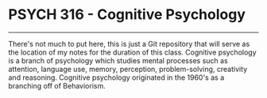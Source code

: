 # **PSYCH 316 - Cognitive Psychology**
---
There's not much to put here, this is just a Git repository that will serve as the location of my notes for the duration of this class. Cognitive psychology is a branch of psychology which studies mental processes such as attention, language use, memory, perception, problem-solving, creativity and reasoning. Cognitive psychology originated in the 1960's as a branching off of Behaviorism.
